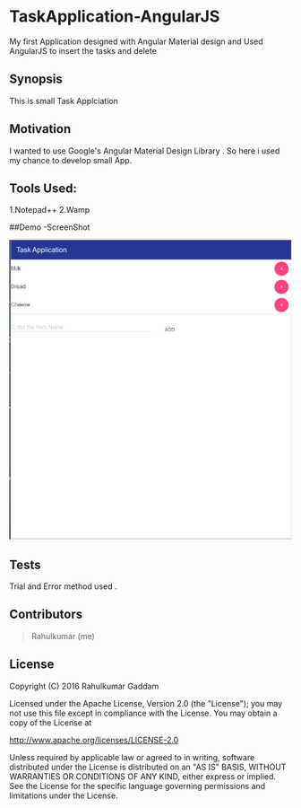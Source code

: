 # TaskApplication-AngularJS
My first Application designed with Angular Material design and Used AngularJS to insert the tasks and delete


## Synopsis

This is small Task Applciation 


## Motivation

I wanted to use Google's Angular Material Design Library . So here i used my chance to develop small App.




## Tools Used:
1.Notepad++
2.Wamp

##Demo -ScreenShot

![alt tag](https://github.com/Raulkg/TaskApplication-AngularJS/blob/master/taskapp.PNG)


## Tests

Trial and Error method used .

## Contributors

>Rahulkumar (me)

## License

Copyright (C) 2016 Rahulkumar Gaddam

Licensed under the Apache License, Version 2.0 (the "License");
you may not use this file except in compliance with the License.
You may obtain a copy of the License at

http://www.apache.org/licenses/LICENSE-2.0

Unless required by applicable law or agreed to in writing, software
distributed under the License is distributed on an "AS IS" BASIS,
WITHOUT WARRANTIES OR CONDITIONS OF ANY KIND, either express or implied.
See the License for the specific language governing permissions and
limitations under the License.
